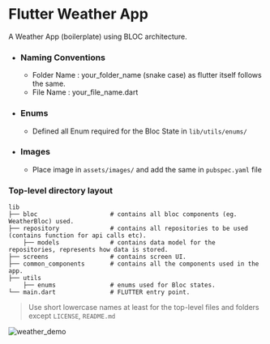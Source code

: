 # Flutter Weather App

A Weather App (boilerplate) using BLOC architecture.

- ### Naming Conventions

  - Folder Name : your_folder_name (snake case) as flutter itself follows the same.
  - File Name : your_file_name.dart

- ### Enums

  - Defined all Enum required for the Bloc State in `lib/utils/enums/`

- ### Images

  - Place image in `assets/images/` and add the same in `pubspec.yaml` file

### Top-level directory layout

    lib
    ├── bloc                    # contains all bloc components (eg. WeatherBloc) used.
    ├── repository              # contains all repositories to be used (contains function for api calls etc).
        ├── models              # contains data model for the repositories, represents how data is stored.
    ├── screens                 # contains screen UI.
    ├── common_components       # contains all the components used in the app.
    ├── utils
        ├── enums               # enums used for Bloc states.
    └── main.dart               # FLUTTER entry point.

> Use short lowercase names at least for the top-level files and folders except
> `LICENSE`, `README.md`


![weather_demo](https://user-images.githubusercontent.com/32268113/96261288-e212bd00-0fdd-11eb-951c-cbae7937c568.gif)

